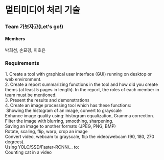 <h1>멀티미디어 처리 기술</h1>
<h3>Team 가보자고(Let's go!)</h3>
<h4>Members</h4>
<a> 박희선, 손묘경, 이호은 </a>

<h3>Requirements</h3>
<a>
1. Create a tool with graphical user interface (GUI) running on desktop or web environment.<br>
2. Create a report summarizing functions in the tool and how did you create thems (at least 5 pages in length). In the report, the roles of each member in team must be mentioned.<br>
3. Present the results and demonstrations <br>
4. Create an image processing tool which has these functions:<br>
&nbspShowing the histogram of an image, convert to grayscale<br>
    Enhance image quality using: histogram equalization, Gramma correction.<br>
Filter the image with blurring, smoothing, sharpening.<br>
    Saving an image to another formats (JPEG, PNG, BMP)<br>
    Rotate, scaling, flip, warp, crop an image<br>
    Convert video, webcam to grayscale, flip the video/webcam (90, 180, 270 degrees).<br>
    Using YOLO/SSD/Faster-RCNN/… to:<br>
 Counting cat in a video
</a>
